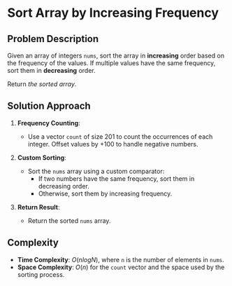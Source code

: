 # Sort Array by Increasing Frequency

## Problem Description

Given an array of integers `nums`, sort the array in **increasing** order based on the frequency of the values. If multiple values have the same frequency, sort them in **decreasing** order.

Return *the sorted array*.

## Solution Approach

1. **Frequency Counting**:
   - Use a vector `count` of size 201 to count the occurrences of each integer. Offset values by +100 to handle negative numbers.

2. **Custom Sorting**:
   - Sort the `nums` array using a custom comparator:
     - If two numbers have the same frequency, sort them in decreasing order.
     - Otherwise, sort them by increasing frequency.

3. **Return Result**:
   - Return the sorted `nums` array.

## Complexity

- **Time Complexity**: $O(n log N)$, where `n` is the number of elements in `nums`.
- **Space Complexity**: $O(n)$ for the `count` vector and the space used by the sorting process.

